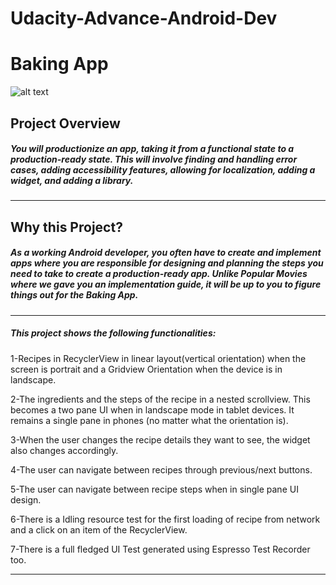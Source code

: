 # Udacity-Advance-Android-Dev

# Baking App

![alt text](https://d.top4top.net/p_669qeydy1.jpg)


## Project Overview

##### You will productionize an app, taking it from a functional state to a production-ready state. This will involve finding and handling error cases, adding accessibility features, allowing for localization, adding a widget, and adding a library.
---
## Why this Project?

##### As a working Android developer, you often have to create and implement apps where you are responsible for designing and planning the steps you need to take to create a production-ready app. Unlike Popular Movies where we gave you an implementation guide, it will be up to you to figure things out for the Baking App.
---


##### This project shows the following functionalities:

1-Recipes in RecyclerView in linear layout(vertical orientation) when the screen is portrait and a Gridview Orientation when the device is in landscape.

2-The ingredients and the steps of the recipe in a nested scrollview. This becomes a two pane UI when in landscape mode in tablet devices. It remains a single pane in phones (no matter what the orientation is).

3-When the user changes the recipe details they want to see, the widget also changes accordingly.

4-The user can navigate between recipes through previous/next buttons.

5-The user can navigate between recipe steps when in single pane UI design.

6-There is a Idling resource test for the first loading of recipe from network and a click on an item of the RecyclerView.

7-There is a full fledged UI Test generated using Espresso Test Recorder too.

---

